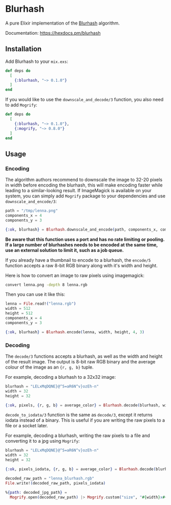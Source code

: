 # Blurhash

A pure Elixir implementation of the [Blurhash](https://blurha.sh/) algorithm.

Documentation: <https://hexdocs.pm/blurhash>

## Installation

Add Blurhash to your `mix.exs`:

```elixir
def deps do
  [
    {:blurhash, "~> 0.1.0"}
  ]
end
```

If you would like to use the `downscale_and_decode/3` function, you also need to add `Mogrify`:

```elixir
def deps do
  [
    {:blurhash, "~> 0.1.0"},
    {:mogrify, "~> 0.8.0"}
  ]
end
```

## Usage

### Encoding

The algorithm authors recommend to downscale the image to 32-20 pixels in width before encoding the blurhash, this will make encoding faster while leading to a similar-looking result. If ImageMagick is available on your system, you can simply add `Mogrify` package to your dependencies and use `downscale_and_encode/3`:
```elixir
path = "/tmp/lenna.png"
components_x = 4
components_y = 3

{:ok, blurhash} = Blurhash.downscale_and_encode(path, components_x, components_y)
```
**Be aware that this function uses a port and has no rate limiting or pooling. If a large number of blurhashes needs to be encoded at the same time, use an external solution to limit it, such as a job queue.**

If you already have a thumbnail to encode to a blurhash, the `encode/5` function accepts a raw 8-bit RGB binary along with it's width and height.

Here is how to convert an image to raw pixels using imagemagick:
```sh
convert lenna.png -depth 8 lenna.rgb
```

Then you can use it like this:
```elixir
lenna = File.read!("lenna.rgb")
width = 512
height = 512
components_x = 4
components_y = 3

{:ok, blurhash} = Blurhash.encode(lenna, width, height, 4, 3)
```

### Decoding

The `decode/3` functions accepts a blurhash, as well as the width and height of the result image. The output is 8-bit raw RGB binary and the average colour of the image as an `{r, g, b}` tuple.

For example, decoding a blurhash to a 32x32 image:
```elixir
blurhash = "LELxMqDQNE}@^5=aR6N^v}ozEh-n"
width = 32
height = 32

{:ok, pixels, {r, g, b} = average_color} = Blurhash.decode(blurhash, width, height)
```

`decode_to_iodata/3` function is the same as `decode/3`, except it returns iodata instead of a binary. This is useful if you are writing the raw pixels to a file or a socket later.

For example, decoding a blurhash, writing the raw pixels to a file and converting it to a jpg using `Mogrify`:
```elixir
blurhash = "LELxMqDQNE}@^5=aR6N^v}ozEh-n"
width = 32
height = 32

{:ok, pixels_iodata, {r, g, b} = average_color} = Blurhash.decode(blurhash, width, height)

decoded_raw_path = "lenna_blurhash.rgb"
File.write!(decoded_raw_path, pixels_iodata)

%{path: decoded_jpg_path} = 
  Mogrify.open(decoded_raw_path) |> Mogrify.custom("size", "#{width}x#{height}") |> Mogrify.custom("depth", "8")|> Mogrify.format("jpg") |> Mogrify.save()
```
